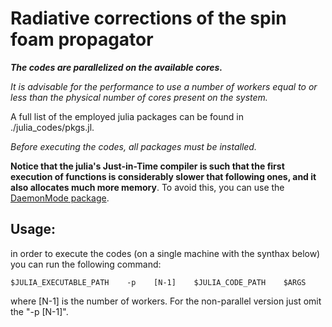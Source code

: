 # Radiative corrections of the spin foam propagator

***The codes are parallelized on the available cores.***

*It is advisable for the performance to use a number of workers equal to or less than the physical number of cores present on the system.*

A full list of the employed julia packages can be found in ./julia_codes/pkgs.jl.

*Before executing the codes, all packages must be installed.*

**Notice that the julia's Just-in-Time compiler is such that the first execution of functions is considerably slower that following ones, and it also allocates much more memory**. To avoid this, you can use the [DaemonMode package](https://github.com/dmolina/DaemonMode.jl).


## Usage:

in order to execute the codes (on a single machine with the synthax below) you can run the following command:

```
$JULIA_EXECUTABLE_PATH    -p    [N-1]    $JULIA_CODE_PATH    $ARGS
```

where [N-1] is the number of workers. For the non-parallel version just omit the "-p    [N-1]".


            




